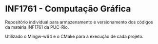 # INF1761 - Computação Gráfica

Repositório individual para armazenamento e versionamento dos códigos da matéria INF1761 da PUC-Rio.

Utilizado o Mingw-w64 e o CMake para a execução de cada projeto.